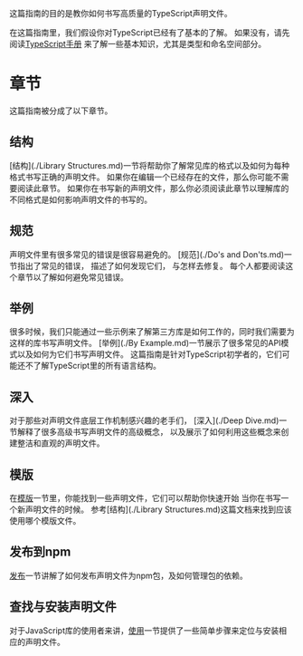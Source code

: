 这篇指南的目的是教你如何书写高质量的TypeScript声明文件。

在这篇指南里，我们假设你对TypeScript已经有了基本的了解。
如果没有，请先阅读[TypeScript手册](https://www.typescriptlang.org/docs/handbook/basic-types.html)
  来了解一些基本知识，尤其是类型和命名空间部分。

# 章节

这篇指南被分成了以下章节。

## 结构

[结构](./Library Structures.md)一节将帮助你了解常见库的格式以及如何为每种格式书写正确的声明文件。
如果你在编辑一个已经存在的文件，那么你可能不需要阅读此章节。
如果你在书写新的声明文件，那么你必须阅读此章节以理解库的不同格式是如何影响声明文件的书写的。

## 规范

声明文件里有很多常见的错误是很容易避免的。
[规范](./Do's and Don'ts.md)一节指出了常见的错误，
  描述了如何发现它们，
  与怎样去修复。
每个人都要阅读这个章节以了解如何避免常见错误。

## 举例

很多时候，我们只能通过一些示例来了解第三方库是如何工作的，同时我们需要为这样的库书写声明文件。
[举例](./By Example.md)一节展示了很多常见的API模式以及如何为它们书写声明文件。
这篇指南是针对TypeScript初学者的，它们可能还不了解TypeScript里的所有语言结构。

## 深入

对于那些对声明文件底层工作机制感兴趣的老手们，
  [深入](./Deep Dive.md)一节解释了很多高级书写声明文件的高级概念，
  以及展示了如何利用这些概念来创建整洁和直观的声明文件。

## 模版

在[模版](./Templates.md)一节里，你能找到一些声明文件，它们可以帮助你快速开始
  当你在书写一个新声明文件的时候。
参考[结构](./Library Structures.md)这篇文档来找到应该使用哪个模版文件。

## 发布到npm

[发布](./Publishing.md)一节讲解了如何发布声明文件为npm包，及如何管理包的依赖。

## 查找与安装声明文件

对于JavaScript库的使用者来讲，[使用](./Consumption.md)一节提供了一些简单步骤来定位与安装相应的声明文件。